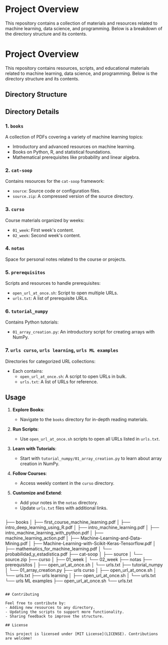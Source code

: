 # Project Overview

This repository contains a collection of materials and resources related to machine learning, data science, and programming. Below is a breakdown of the directory structure and its contents.

# Project Overview

This repository contains resources, scripts, and educational materials related to machine learning, data science, and programming. Below is the directory structure and its contents.

## Directory Structure


## Directory Details

### 1. `books`
A collection of PDFs covering a variety of machine learning topics:
- Introductory and advanced resources on machine learning.
- Books on Python, R, and statistical foundations.
- Mathematical prerequisites like probability and linear algebra.

### 2. `cat-soop`
Contains resources for the `cat-soop` framework:
- `source`: Source code or configuration files.
- `source.zip`: A compressed version of the source directory.

### 3. `curso`
Course materials organized by weeks:
- `01_week`: First week's content.
- `02_week`: Second week's content.

### 4. `notas`
Space for personal notes related to the course or projects.

### 5. `prerequisitos`
Scripts and resources to handle prerequisites:
- `open_url_at_once.sh`: Script to open multiple URLs.
- `urls.txt`: A list of prerequisite URLs.

### 6. `tutorial_numpy`
Contains Python tutorials:
- `01_array_creation.py`: An introductory script for creating arrays with NumPy.

### 7. `urls curso`, `urls learning`, `urls ML examples`
Directories for categorized URL collections:
- Each contains:
  - `open_url_at_once.sh`: A script to open URLs in bulk.
  - `urls.txt`: A list of URLs for reference.

## Usage

1. **Explore Books**:
   - Navigate to the `books` directory for in-depth reading materials.

2. **Run Scripts**:
   - Use `open_url_at_once.sh` scripts to open all URLs listed in `urls.txt`.

3. **Learn with Tutorials**:
   - Start with `tutorial_numpy/01_array_creation.py` to learn about array creation in NumPy.

4. **Follow Courses**:
   - Access weekly content in the `curso` directory.

5. **Customize and Extend**:
   - Add your notes in the `notas` directory.
   - Update `urls.txt` files with additional links.

   ```plaintext
├── books
│   ├── first_course_machine_learning.pdf
│   ├── intro_deep_learning_using_R.pdf
│   ├── intro_machine_learning.pdf
│   ├── intro_machine_learning_with_python.pdf
│   ├── machine_learning_action.pdf
│   ├── Machine-Learning-and-Data-Mining.pdf
│   ├── Machine-Learning-with-Scikit-Keras-Tensorflow.pdf
│   ├── mathematics_for_machine_learning.pdf
│   └── probabilidad_y_estadistica.pdf
├── cat-soop
│   ├── source
│   └── source.zip
├── curso
│   ├── 01_week
│   └── 02_week
├── notas
├── prerequisitos
│   ├── open_url_at_once.sh
│   └── urls.txt
├── tutorial_numpy
│   └── 01_array_creation.py
├── urls curso
│   ├── open_url_at_once.sh
│   └── urls.txt
├── urls learning
│   ├── open_url_at_once.sh
│   └── urls.txt
└── urls ML examples
    ├── open_url_at_once.sh
    └── urls.txt

```

## Contributing

Feel free to contribute by:
- Adding new resources to any directory.
- Updating the scripts to support more functionality.
- Sharing feedback to improve the structure.

## License

This project is licensed under [MIT License](LICENSE). Contributions are welcome!

